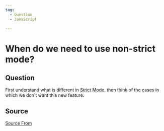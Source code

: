 ```yaml
---
tag:
  - Question
  - JavaScript

---
```

  
# When do we need to use non-strict mode?

## Question
First understand what is different in [Strict Mode](https://developer.mozilla.org/en-US/docs/Web/JavaScript/Reference/Strict_mode), then think of the cases in which we don't want this new feature.




##  Source
[Source From](https://bigfrontend.dev/question/When-do-we-need-to-use-non-strict-mode)

  